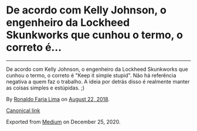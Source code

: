 De acordo com Kelly Johnson, o engenheiro da Lockheed Skunkworks que cunhou o termo, o correto é…
=================================================================================================

------------------------------------------------------------------------

De acordo com Kelly Johnson, o engenheiro da Lockheed Skunkworks que
cunhou o termo, o correto é "Keep it simple stupid". Não há referência
negativa a quem faz o trabalho. A ideia por detrás disso é realmente
manter as coisas simples e estúpidas. ;)

By
<a href="https://medium.com/@ronaldolima" class="p-author h-card">Ronaldo Faria Lima</a>
on [August 22, 2018](https://medium.com/p/7187473f88d).

<a href="https://medium.com/@ronaldolima/de-acordo-com-kelly-johnson-o-engenheiro-da-lockheed-skunkworks-que-cunhou-o-termo-o-correto-%C3%A9-7187473f88d" class="p-canonical">Canonical link</a>

Exported from [Medium](https://medium.com) on December 25, 2020.
